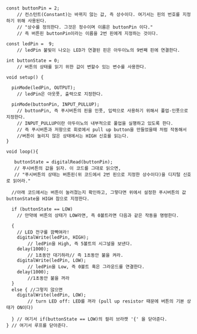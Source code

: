 <pre><code>

const buttonPin = 2;    
	// 컨스턴트(Constant)는 바뀌지 않는 값, 즉 상수이다. 여기서는 핀의 번호를 지정하기 위해 사용된다.
	// "상수를 정의한다. 그것은 정수이며 이름은 buttonPin 이다." 
	// 즉 버튼핀 buttonPin이라는 이름을 2번 핀에게 지정하는 것이다.
	
const ledPin =  9;   
	// ledPin 불빛이 나오는 LED가 연결된 핀은 아두이노의 9번째 핀에 연결한다.
	
int buttonState = 0;         
	// 버튼의 상태를 읽기 위한 값이 변할수 있는 변수를 사용한다.

void setup() {
  
  pinMode(ledPin, OUTPUT);   
    // ledPin은 아웃풋, 출력으로 지정한다.
  
  pinMode(buttonPin, INPUT_PULLUP);
    // buttonPin, 즉 푸시버튼의 핀을 인풋, 입력으로 사용하기 위해서 풀업-인풋으로 지정한다.  
    // INPUT_PULLUP이란 아두이노의 내부적으로 풀업을 실행하고 있도록 한다. 
    // 즉 푸시버튼과 저항으로 회로에서 pull up button을 만들었을때 처럼 작동해서 
    //버튼이 눌리지 않은 상태에서는 HIGH 신호를 읽는다.
}

void loop(){
   
   buttonState = digitalRead(buttonPin);  
   // 푸시버튼의 값을 읽자. 이 코드를 그대로 읽으면,
   // "푸시버튼의 상태는 버튼핀(위 코드에서 2번 핀으로 지정한 상수이다)을 디지털 신호로 읽어라."

  //아래 코드에서는 버튼이 눌러졌는지 확인하고, 그렇다면 위에서 설정한 푸시버튼의 값 buttonState을 HIGH 참으로 지정한다.  

  if (buttonState == LOW) 
  	// 만약에 버튼의 상태가 LOW라면, 즉 0볼트라면 다음과 같은 작동을 명령한다.
  
  {
    // LED 전구를 깜빡여라!
    digitalWrite(ledPin, HIGH); 
    	// ledPin을 High, 즉 5볼트의 시그널을 보낸다.
    delay(1000);
    	// 1초동안 대기하라// 즉 1초동안 불을 켜라.
    digitalWrite(ledPin, LOW);
    	// ledPin을 Low, 즉 0볼트 혹은 그라운드를 연결한다.
    delay(1000); 
    	//1초동안 불을 꺼라
  } 
  else { //그렇지 않으면
    digitalWrite(ledPin, LOW); 
    	// turn LED off: LED를 꺼라 (pull up resistor 때문에 버튼의 기본 상태가 ON이다)  
    
  } // 여기서 if(buttonState == LOW)의 컬리 브라캣 '{' 을 닫아준다.   
} // 여기서 루프를 닫아준다. 
</code></pre>

